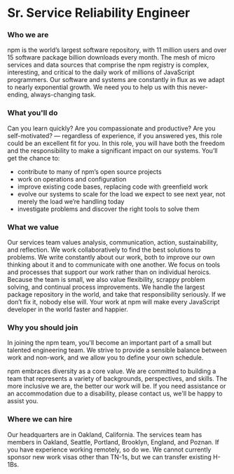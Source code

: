 # Sr. Service Reliability Engineer

### Who we are

npm is the world’s largest software repository, with 11 million users and over 15 software package billion downloads every month. The mesh of micro services and data sources that comprise the npm registry is complex, interesting, and critical to the daily work of millions of JavaScript programmers. Our software and systems are constantly in flux as we adapt to nearly exponential growth. We need you to help us with this never-ending, always-changing task.

### What you'll do

Can you learn quickly? Are you compassionate and productive? Are you self-motivated? — regardless of experience, if you answered yes, this role could be an excellent fit for you. In this role, you will have both the freedom and the responsibility to make a significant impact on our systems. You’ll get the chance to:

  -  contribute to many of npm’s open source projects
  -  work on operations and configuration
  -  improve existing code bases, replacing code with greenfield work
  -  evolve our systems to scale for the load we expect to see next year, not merely the load we’re handling today
  -  investigate problems and discover the right tools to solve them


### What we value

Our services team values analysis, communication, action, sustainability, and reflection. We work collaboratively to find the best solutions to problems. We write constantly about our work, both to improve our own thinking about it and to communicate with one another. We focus on tools and processes that support our work rather than on individual heroics. Because the team is small, we also value flexibility, scrappy problem solving, and continual process improvements. We handle the largest package repository in the world, and take that responsibility seriously. If we don’t fix it, nobody else will. Your work at npm will make every JavaScript developer in the world faster and happier.


### Why you should join

In joining the npm team, you'll become an important part of a small but talented engineering team. We strive to provide a sensible balance between work and non-work, and we allow you to define your own schedule. 

npm embraces diversity as a core value. We are committed to building a team that represents a variety of backgrounds, perspectives, and skills. The more inclusive we are, the better our work will be. If you need assistance or an accommodation due to a disability, please contact us, we'll be happy to assist you.

### Where we can hire

Our headquarters are in Oakland, California. The services team has members in Oakland, Seattle, Portland, Brooklyn, England, and Poznan. If you have experience working remotely, so do we. We cannot currently sponsor new work visas other than TN-1s, but we can transfer existing H-1Bs.
